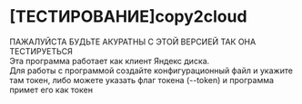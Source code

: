 # [ТЕСТИРОВАНИЕ]copy2cloud
ПАЖАЛУЙСТА БУДЬТЕ АКУРАТНЫ С ЭТОЙ ВЕРСИЕЙ ТАК ОНА ТЕСТИРУЕТЬСЯ<br>
Эта программа работает как клиент Яндекс диска.<br>
Для работы с программой создайте конфигурационный файл и укажите там токен, либо можете указать флаг токена (--token) и программа примет его как токен 

